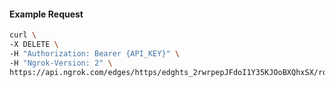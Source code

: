 <!-- Code generated for API Clients. DO NOT EDIT. -->

#### Example Request

```bash
curl \
-X DELETE \
-H "Authorization: Bearer {API_KEY}" \
-H "Ngrok-Version: 2" \
https://api.ngrok.com/edges/https/edghts_2rwrpepJFdoI1Y35KJOoBXQhxSX/routes/edghtsrt_2rwrpjmnkJc1xNojpYPkiXHG7T4/circuit_breaker
```
